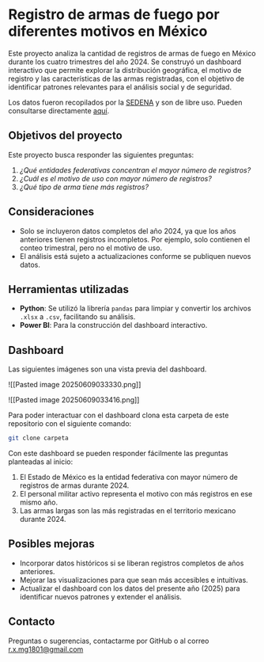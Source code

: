 # Registro de armas de fuego por diferentes motivos en México

Este proyecto analiza la cantidad de registros de armas de fuego en México durante los cuatro trimestres del año 2024. Se construyó un dashboard interactivo que permite explorar la distribución geográfica, el motivo de registro y las características de las armas registradas, con el objetivo de identificar patrones relevantes para el análisis social y de seguridad.

Los datos fueron recopilados por la [SEDENA](https://www.gob.mx/defensa) y son de libre uso. Pueden consultarse directamente [aquí](https://historico.datos.gob.mx/busca/dataset/armas-registradas-por-diferentes-motivos).

## Objetivos del proyecto

Este proyecto busca responder las siguientes preguntas:

1. *¿Qué entidades federativas concentran el mayor número de registros?*
2. *¿Cuál es el motivo de uso con mayor número de registros?*
3. *¿Qué tipo de arma tiene más registros?*

## Consideraciones

- Solo se incluyeron datos completos del año 2024, ya que los años anteriores tienen registros incompletos. Por ejemplo, solo contienen el conteo trimestral, pero no el  motivo de uso.
- El análisis está sujeto a actualizaciones conforme se publiquen nuevos datos.

## Herramientas utilizadas

- **Python**: Se utilizó la librería `pandas` para limpiar y convertir los archivos `.xlsx` a `.csv`, facilitando su análisis.
- **Power BI**: Para la construcción del dashboard interactivo.

## Dashboard

Las siguientes imágenes son una vista previa del dashboard.

![[Pasted image 20250609033330.png]]

![[Pasted image 20250609033416.png]]

Para poder interactuar con el dashboard clona esta carpeta de este repositorio con el siguiente comando:

```bash
git clone carpeta
```

Con este dashboard se pueden responder fácilmente las preguntas planteadas al inicio:

1. El Estado de México es la entidad federativa con mayor número de registros de armas durante 2024.
2. El personal militar activo representa el motivo con más registros en ese mismo año.
3. Las armas largas son las más registradas en el territorio mexicano durante 2024.

## Posibles mejoras

- Incorporar datos históricos si se liberan registros completos de años anteriores.
- Mejorar las visualizaciones para que sean más accesibles e intuitivas.
- Actualizar el dashboard con los datos del presente año (2025) para identificar nuevos patrones y extender el análisis.

## Contacto

Preguntas o sugerencias, contactarme por GitHub o al correo r.x.mg1801@gmail.com

















